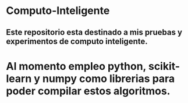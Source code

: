 # Computo-Inteligente

## Este repositorio esta destinado a mis pruebas y experimentos de computo inteligente.

# Al momento empleo python, scikit-learn y numpy como librerias para poder compilar estos algoritmos.
